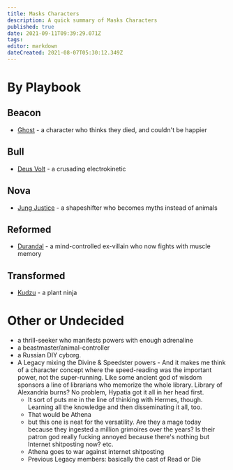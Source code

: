 ```yaml
---
title: Masks Characters
description: A quick summary of Masks Characters
published: true
date: 2021-09-11T09:39:29.071Z
tags: 
editor: markdown
dateCreated: 2021-08-07T05:30:12.349Z
---
```


# By Playbook
## Beacon
* [Ghost](ghost) - a character who thinks they died, and couldn't be happier
## Bull
* [Deus Volt](deus-volt) - a crusading electrokinetic
## Nova
* [Jung Justice](jung-justice) - a shapeshifter who becomes myths instead of animals
## Reformed
* [Durandal](durandal) - a mind-controlled ex-villain who now fights with muscle memory
## Transformed
* [Kudzu](kudzu) - a plant ninja
# Other or Undecided
* a thrill-seeker who manifests powers with enough adrenaline
* a beastmaster/animal-controller
* a Russian DIY cyborg.
* A Legacy mixing the Divine & Speedster powers - And it makes me think of a character concept where the speed-reading was the important power, not the super-running. Like some ancient god of wisdom sponsors a line of librarians who memorize the whole library. Library of Alexandria burns? No problem, Hypatia got it all in her head first.
  * It sort of puts me in the line of thinking with Hermes, though.  Learning all the knowledge and then disseminating it all, too.
  * That would be Athena
  * but this one is neat for the versatility. Are they a mage today because they ingested a million grimoires over the years? Is their patron god really fucking annoyed because there's nothing but Internet shitposting now? etc.
  * Athena goes to war against internet shitposting
  * Previous Legacy members: basically the cast of Read or Die
